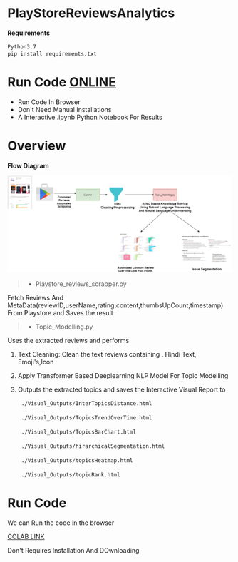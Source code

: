 # PlayStoreReviewsAnalytics


**Requirements**

    Python3.7
    pip install requirements.txt

# Run Code [ONLINE](https://colab.research.google.com/drive/18bNU8SmolICvEZExZIurBvxXln1f1tBO?invite=CLqgwM0D#scrollTo=wd09sNiPEScM)

- Run Code In Browser
- Don't Need Manual Installations
- A Interactive .ipynb Python Notebook For Results




# Overview

**Flow Diagram**

![Flow Diagram](./utils/flow.png)

> - Playstore_reviews_scrapper.py

  Fetch Reviews And MetaData(reviewID,userName,rating,content,thumbsUpCount,timestamp)  From Playstore and Saves the result

> - Topic_Modelling.py

Uses the extracted reviews and performs

1) Text Cleaning: Clean the text reviews containing . Hindi Text, Emoji's,Icon

2) Apply Transformer Based Deeplearning NLP Model For Topic Modelling

3) Outputs the extracted topics and saves the Interactive Visual Report to

        ./Visual_Outputs/InterTopicsDistance.html
        
        ./Visual_Outputs/TopicsTrendOverTime.html
        
        ./Visual_Outputs/TopicsBarChart.html
        
        ./Visual_Outputs/hirarchicalSegmentation.html
        
        ./Visual_Outputs/topicsHeatmap.html
        
        ./Visual_Outputs/topicRank.html
       

# Run Code

We can Run the code in the browser

[COLAB LINK](https://colab.research.google.com/drive/18bNU8SmolICvEZExZIurBvxXln1f1tBO?invite=CLqgwM0D#scrollTo=wd09sNiPEScM)

Don't Requires Installation And DOwnloading
